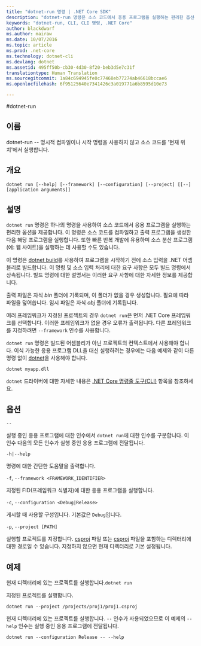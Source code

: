 ```yaml
---
title: "dotnet-run 명령 | .NET Core SDK"
description: "dotnet-run 명령은 소스 코드에서 응용 프로그램을 실행하는 편리한 옵션을 제공합니다."
keywords: "dotnet-run, CLI, CLI 명령, .NET Core"
author: blackdwarf
ms.author: mairaw
ms.date: 10/07/2016
ms.topic: article
ms.prod: .net-core
ms.technology: dotnet-cli
ms.devlang: dotnet
ms.assetid: 495ff50b-cb30-4d30-8f20-beb3d5e7c31f
translationtype: Human Translation
ms.sourcegitcommit: 1a84c694945fe0c77468eb77274ab46618bccae6
ms.openlocfilehash: 6f95125640e7341426c3a019771a6b8595d10e73

---
```


#<a name="dotnet-run"></a>dotnet-run

## <a name="name"></a>이름 

dotnet-run -- 명시적 컴파일이나 시작 명령을 사용하지 않고 소스 코드를 '현재 위치'에서 실행합니다.

## <a name="synopsis"></a>개요

`dotnet run [--help] [--framework] [--configuration]
    [--project] [[--] [application arguments]]`

## <a name="description"></a>설명
`dotnet run` 명령은 하나의 명령을 사용하여 소스 코드에서 응용 프로그램을 실행하는 편리한 옵션을 제공합니다. 이 명령은 소스 코드를 컴파일하고 출력 프로그램을 생성한 다음 해당 프로그램을 실행합니다. 또한 빠른 반복 개발에 유용하며 소스 분산 프로그램(예: 웹 사이트)을 실행하는 데 사용할 수도 있습니다.

이 명령은 [dotnet build](dotnet-build.md)를 사용하여 프로그램을 시작하기 전에 소스 입력을 .NET 어셈블리로 빌드합니다. 이 명령 및 소스 입력 처리에 대한 요구 사항은 모두 빌드 명령에서 상속됩니다. 빌드 명령에 대한 설명서는 이러한 요구 사항에 대한 자세한 정보를 제공합니다.

출력 파일은 자식 *bin* 폴더에 기록되며, 이 폴더가 없을 경우 생성합니다. 필요에 따라 파일을 덮어씁니다. 임시 파일은 자식 *obj* 폴더에 기록됩니다.  

여러 프레임워크가 지정된 프로젝트의 경우 `dotnet run`은 먼저 .NET Core 프레임워크를 선택합니다. 이러한 프레임워크가 없을 경우 오류가 출력됩니다. 다른 프레임워크를 지정하려면 `--framework` 인수를 사용합니다.

`dotnet run` 명령은 빌드된 어셈블리가 아닌 프로젝트의 컨텍스트에서 사용해야 합니다. 이식 가능한 응용 프로그램 DLL을 대신 실행하려는 경우에는 다음 예제와 같이 다른 명령 없이 [dotnet](dotnet.md)을 사용해야 합니다.
 
`dotnet myapp.dll`

`dotnet` 드라이버에 대한 자세한 내용은 [.NET Core 명령줄 도구(CLI)](index.md) 항목을 참조하세요.

## <a name="options"></a>옵션

`--`

실행 중인 응용 프로그램에 대한 인수에서 `dotnet run`에 대한 인수를 구분합니다. 이 인수 다음의 모든 인수가 실행 중인 응용 프로그램에 전달됩니다. 

`-h|--help`

명령에 대한 간단한 도움말을 출력합니다.

`-f`, `--framework <FRAMEWORK_IDENTIFIER>`

지정된 FID(프레임워크 식별자)에 대한 응용 프로그램을 실행합니다. 

`-c`, `--configuration <Debug|Release>`

게시할 때 사용할 구성입니다. 기본값은 `Debug`입니다.

`-p`, `--project [PATH]`

실행할 프로젝트를 지정합니다. [csproj](csproj.md) 파일 또는 [csproj](csproj.md) 파일을 포함하는 디렉터리에 대한 경로일 수 있습니다. 지정하지 않으면 현재 디렉터리로 기본 설정됩니다. 

## <a name="examples"></a>예제

현재 디렉터리에 있는 프로젝트를 실행합니다.`dotnet run` 

지정된 프로젝트를 실행합니다.

`dotnet run --project /projects/proj1/proj1.csproj`

현재 디렉터리에 있는 프로젝트를 실행합니다. `--` 인수가 사용되었으므로 이 예제의 `--help` 인수는 실행 중인 응용 프로그램에 전달됩니다.

`dotnet run --configuration Release -- --help`


<!--HONumber=Nov16_HO3-->


